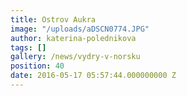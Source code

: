 ```yaml
---
title: Ostrov Aukra
image: "/uploads/aDSCN0774.JPG"
author: katerina-polednikova
tags: []
gallery: /news/vydry-v-norsku
position: 40
date: 2016-05-17 05:57:44.000000000 Z
---
```

